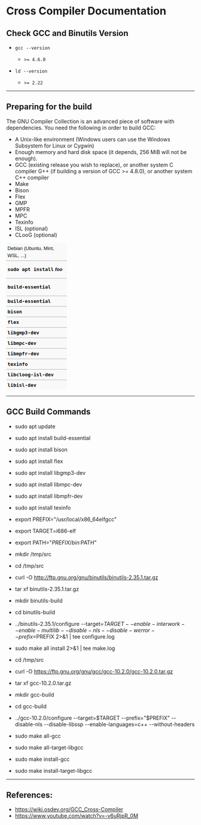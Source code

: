 # Cross Compiler Documentation

## Check GCC and Binutils Version

- `gcc --version` 
  - `>= 4.6.0`
  
- `ld --version`
  - `>= 2.22`

---

## Preparing for the build

The GNU Compiler Collection is an advanced piece of software with dependencies. You need the following in order to build GCC:


- A Unix-like environment (Windows users can use the Windows Subsystem for Linux or Cygwin)
- Enough memory and hard disk space (it depends, 256 MiB will not be enough).
- GCC (existing release you wish to replace), or another system C compiler
G++ (if building a version of GCC >= 4.8.0), or another system C++ compiler
- Make
- Bison
- Flex
- GMP
- MPFR
- MPC
- Texinfo
- ISL (optional)
- CLooG (optional)

<img src="./img/1.png" />

---

## GCC Build Commands

- sudo apt update

- sudo apt install build-essential

- sudo apt install bison

- sudo apt install flex

- sudo apt install libgmp3-dev

- sudo apt install libmpc-dev

- sudo apt install libmpfr-dev

- sudo apt install texinfo

- export PREFIX="/usr/local/x86_64elfgcc"

- export TARGET=i686-elf

- export PATH="$PREFIX/bin:$PATH"

- mkdir /tmp/src

- cd /tmp/src

- curl -O http://ftp.gnu.org/gnu/binutils/binutils-2.35.1.tar.gz

- tar xf binutils-2.35.1.tar.gz

- mkdir binutils-build

- cd binutils-build

- ../binutils-2.35.1/configure --target=$TARGET --enable-interwork --enable-multilib --disable-nls --disable-werror --prefix=$PREFIX 2>&1 | tee configure.log

- sudo make all install 2>&1 | tee make.log

- cd /tmp/src

- curl -O https://ftp.gnu.org/gnu/gcc/gcc-10.2.0/gcc-10.2.0.tar.gz

- tar xf gcc-10.2.0.tar.gz

- mkdir gcc-build

- cd gcc-build

- ../gcc-10.2.0/configure --target=$TARGET --prefix="$PREFIX" --disable-nls --disable-libssp --enable-languages=c++ --without-headers

- sudo make all-gcc

- sudo make all-target-libgcc

- sudo make install-gcc

- sudo make install-target-libgcc

---

## References:

- https://wiki.osdev.org/GCC_Cross-Compiler
- https://www.youtube.com/watch?v=-v6uRjpR_0M